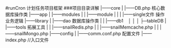 #runCron
计划任务项目框架
###项目目录详解
		|——core
		|  |——DB.php 核心数据库操作类
		|——app
	  	|  |——modules
	    |  |  |——module
	    |  |  |  |——single文件 操作业务逻辑
		|——library
	  	|  |——dao 数据库操作类
	    |  |  |——db1
	    │  │  │  ├─tableDB
	  	|  |——tools 拓展工具
	    |  |  |——snailRedis.php
	    |  |  |——snailMemcache.php
	    |  |  |——snailMongo.php
		|——config
	  	|  |——comm.conf.php 配置文件
		|——index.php //入口文件

